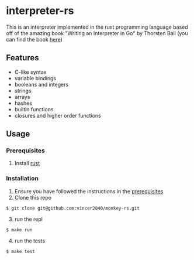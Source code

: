 # interpreter-rs

This is an interpreter implemented in the rust programming language based off of the amazing book 
"Writing an Interpreter in Go" by Thorsten Ball (you can find the book [here](https://interpreterbook.com/))

## Features 

- C-like syntax
- variable bindings
- booleans and integers
- strings
- arrays
- hashes
- builtin functions
- closures and higher order functions

## Usage 

### Prerequisites

1. Install [rust](https://www.rust-lang.org/tools/install)

### Installation 

1. Ensure you have followed the instructions in the [prerequisites](#prerequisites)
2. Clone this repo

```console
$ git clone git@github.com:vincer2040/monkey-rs.git
```

3. run the repl

```console
$ make run
```

4. run the tests

```console
$ make test
```
